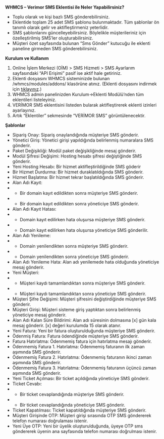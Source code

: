 **WHMCS – Verimor SMS Eklentisi ile Neler Yapabilirsiniz?**
* Toplu olarak ve kişi bazlı SMS gönderebilirsiniz.
* Eklentide toplam 25 adet SMS şablonu bulunmaktadır. Tüm şablonlar ön tanımlı olarak gelir ve aktifleştirmeniz yeterlidir.
* SMS şablonlarını güncelleyebilirsiniz. Böylelikle müşterileriniz için özelleştirilmiş SMS’ler oluşturabilirsiniz.
* Müşteri özet sayfasında bulunan “Sms Gönder” kutucuğu ile eklenti paneline girmeden SMS gönderebilirsiniz.

**Kurulum ve Kullanım**
1. Online İşlem Merkezi (OİM) > SMS Hizmeti > SMS Ayarlarım sayfasındaki “API Erişimi” pasif ise aktif hale getiriniz.
2. Eklenti dosyasını WHMCS sisteminizde bulunan /whmcs/modules/addons/ klasörüne atınız. (Eklenti dosyasını indirmek için [tıklayınız](https://github.com/verimor/SMS-API/raw/master/integrations/whmcs/verimor.zip).)
3. WHMCS admin panelinizden Kurulum->Eklenti Modülü’nden tüm eklentileri listeleyiniz.
4. VERİMOR SMS eklentisini listeden bularak aktifleştirerek eklenti izinleri ayarlayınız.
5. Artık “Eklentiler” sekmesinde “VERİMOR SMS” görüntülenecektir.

**Şablonlar**
* Sipariş Onay: Sipariş onaylandığında müşteriye SMS gönderir.
* Yönetici Giriş: Yönetici girişi yapıldığında belirlenmiş numaralara SMS gönderir.
* Paket Değişikliği: Modül paket değişikliğinde mesaj gönderir.
* Modül Şifresi Değişimi: Hosting hesabı şifresi değiştiğinde SMS gönderir.
* Yeni Hosting Hesabı: Bir hizmet aktifleştirildiğinde SMS göderir
* Bir Hizmet Durdurma: Bir hizmet duraklatıldığında SMS gönderir.
* Hizmet Başlatma: Bir hizmet tekrar başlatıldığında SMS gönderir.
* Alan Adı Kayıt:
* * Bir domain kayıt edildikten sonra müşteriye SMS gönderir.
* * Bir domain kayıt edildikten sonra yöneticiye SMS gönderir.
* Alan Adı Kayıt Hatası:
* * Domain kayıt edilirken hata oluşursa müşteriye SMS gönderir.
* * Domain kayıt edilirken hata oluşursa yöneticiye SMS gönderilir.
* Alan Adı Yenileme:
* * Domain yenilendikten sonra müşteriye SMS gönderir.
* * Domain yenilendikten sonra yöneticiye SMS gönderir.
* Alan Adı Yenileme Hata: Alan adı yenilemede hata olduğunda yöneticiye mesaj gönderir.
* Yeni Müşteri:
* * Müşteri kaydı tamamlandıktan sonra müşteriye SMS gönderir.
* * Müşteri kaydı tamamlandıktan sonra yöneticiye SMS gönderir.
* Müşteri Şifre Değişimi: Müşteri şifresini değiştirdiğinde müşteriye SMS gönderir.
* Müşteri Girişi: Müşteri sisteme giriş yaptıktan sonra belirlenmiş yöneticiye mesaj gönderir.
* Alan Adı Kalan Süre Bildirimi: Alan adı süresinin dolmasına [x] gün kala mesaj gönderir. [x] değeri kurulumda 15 olarak atanır.
* Yeni Fatura: Yeni bir fatura oluşturulduğunda müşteriye SMS gönderir.
* Ödenmiş Fatura: Fatura ödendiğinde müşteriye SMS gönderir.
* Fatura Hatırlatma: Ödenmemiş fatura için hatırlatma mesajı gönderir.
* Ödenmemiş Fatura 1. Hatırlatma: Ödenmemiş faturanın ilk zaman aşımında SMS gönderir.
* Ödenmemiş Fatura 2. Hatırlatma: Ödenmemiş faturanın ikinci zaman aşımında SMS gönderir.
* Ödenmemiş Fatura 3. Hatırlatma: Ödenmemiş faturanın üçüncü zaman aşımında SMS gönderir.
* Yeni Ticket Açılması: Bir ticket açıldığında yöneticiye SMS gönderir.
* Ticket Cevabı:
* * Bir ticket cevaplandığında müşteriye SMS gönderir.
* * Bir ticket cevaplandığında yöneticiye SMS gönderir.
* Ticket Kapatılması: Ticket kapatıldığında müşteriye SMS gönderir.
* Müşteri Girişinde OTP: Müşteri girişi sırasında OTP SMS göndererek telefon numarası doğrulaması istenir.
* Yeni Üye OTP: Yeni bir üyelik oluşturulduğunda, üyeye OTP sms göndererek üyenin ana sayfasında telefon numarası doğrulması istenir.